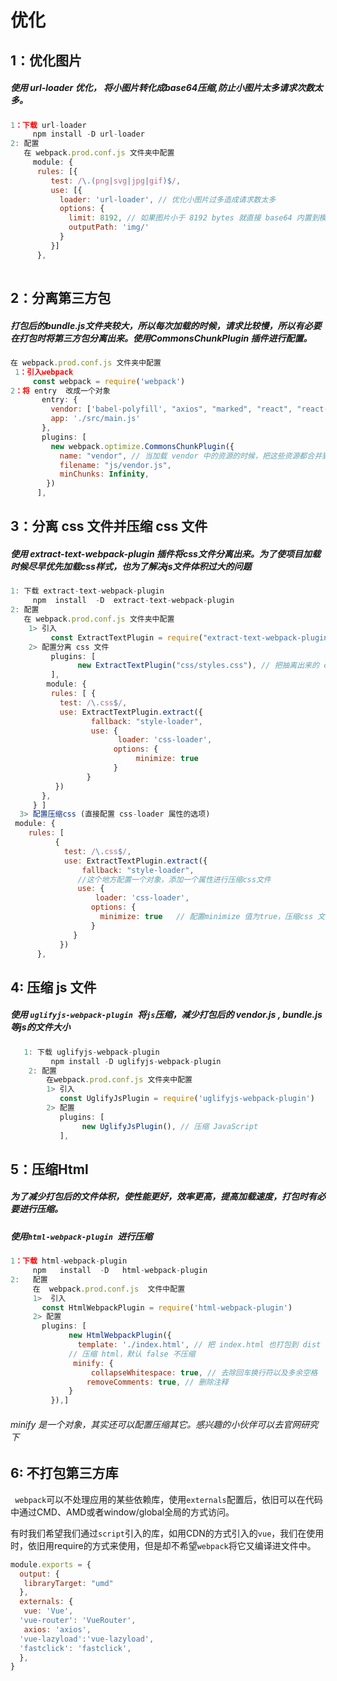 # 优化

## 1：优化图片

##### 使用 url-loader 优化， 将小图片转化成base64压缩,防止小图片太多请求次数太多。



```javascript
1：下载 url-loader
     npm install -D url-loader
2: 配置
   在 webpack.prod.conf.js 文件夹中配置
     module: {
      rules: [{
         test: /\.(png|svg|jpg|gif)$/,
         use: [{
           loader: 'url-loader', // 优化小图片过多造成请求数太多
           options: {
             limit: 8192, // 如果图片小于 8192 bytes 就直接 base64 内置到模板，否则才拷贝
             outputPath: 'img/'
           } 
         }]
      },
 
```

## 2：分离第三方包

##### 打包后的bundle.js文件夹较大，所以每次加载的时候，请求比较慢，所以有必要在打包时将第三方包分离出来。使用CommonsChunkPlugin 插件进行配置。



```javascript
在 webpack.prod.conf.js 文件夹中配置
 1：引入webpack
     const webpack = require('webpack')
2：将 entry  改成一个对象
       entry: {
         vendor: ['babel-polyfill', "axios", "marked", "react", "react-dom", "react-router-dom"], // 第三方文件
         app: './src/main.js'
       },
       plugins: [
         new webpack.optimize.CommonsChunkPlugin({
           name: "vendor", // 当加载 vendor 中的资源的时候，把这些资源都合并到 vendor.js 文件中
           filename: "js/vendor.js",
           minChunks: Infinity,
        })
      ],
```

## 3：分离 css 文件并压缩 css 文件

##### 使用 extract-text-webpack-plugin 插件将css文件分离出来。为了使项目加载时候尽早优先加载css样式，也为了解决js文件体积过大的问题



```javascript
1: 下载 extract-text-webpack-plugin
     npm  install  -D  extract-text-webpack-plugin
2: 配置
   在 webpack.prod.conf.js 文件夹中配置
    1> 引入 
         const ExtractTextPlugin = require("extract-text-webpack-plugin")
    2> 配置分离 css 文件
         plugins: [
               new ExtractTextPlugin("css/styles.css"), // 把抽离出来的 css 文件打包到 styles.css 文件中
         ],
        module: {
         rules: [ {
           test: /\.css$/,
           use: ExtractTextPlugin.extract({
                  fallback: "style-loader",
                  use: {
                        loader: 'css-loader',
                       options: {
                            minimize: true
                       }
                 }
          })
       },
     } ]
  3> 配置压缩css (直接配置 css-loader 属性的选项)
 module: {
    rules: [
          {
            test: /\.css$/,
            use: ExtractTextPlugin.extract({
                fallback: "style-loader",
               //这个地方配置一个对象，添加一个属性进行压缩css文件
               use: {
                   loader: 'css-loader',
                  options: {
                    minimize: true   // 配置minimize 值为true，压缩css 文件
                  }
              }
           })
      },
```

## 4: 压缩 js 文件

##### 使用 `uglifyjs-webpack-plugin `将`js`压缩，减少打包后的 vendor.js , bundle.js 等js的文件大小



```javascript
   1: 下载 uglifyjs-webpack-plugin
         npm install -D uglifyjs-webpack-plugin
    2: 配置
        在webpack.prod.conf.js 文件夹中配置
        1> 引入
           const UglifyJsPlugin = require('uglifyjs-webpack-plugin')
        2> 配置
           plugins: [
                new UglifyJsPlugin(), // 压缩 JavaScript
           ],
```

## 5：压缩Html

##### 为了减少打包后的文件体积，使性能更好，效率更高，提高加载速度，打包时有必要进行压缩。

##### 使用`html-webpack-plugin `进行压缩

```javascript
1：下载 html-webpack-plugin
     npm   install  -D   html-webpack-plugin
2:   配置
     在  webpack.prod.conf.js  文件中配置
     1>  引入
       const HtmlWebpackPlugin = require('html-webpack-plugin')
     2> 配置
       plugins: [
             new HtmlWebpackPlugin({
               template: './index.html', // 把 index.html 也打包到 dist 目录中
             // 压缩 html，默认 false 不压缩
              minify: {
                  collapseWhitespace: true, // 去除回车换行符以及多余空格
                 removeComments: true, // 删除注释
             }
         }),]
```

###### minify 是一个对象，其实还可以配置压缩其它。感兴趣的小伙伴可以去官网研究下

## 6: 不打包第三方库

` webpack`可以不处理应用的某些依赖库，使用`externals`配置后，依旧可以在代码中通过CMD、AMD或者window/global全局的方式访问。

 有时我们希望我们通过`script`引入的库，如用CDN的方式引入的`vue`，我们在使用时，依旧用require的方式来使用，但是却不希望`webpack`将它又编译进文件中。 

```js
module.exports = {
  output: {
   libraryTarget: "umd"
  },
  externals: {
   vue: 'Vue',
  'vue-router': 'VueRouter',
   axios: 'axios',
  'vue-lazyload':'vue-lazyload',
  'fastclick': 'fastclick',
  },
}
```

